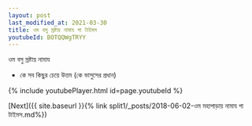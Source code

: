 ```yaml
---
layout: post
last_modified_at: 2021-03-30
title: ওম বসু স্রষ্টায় নামায গা টাইমস
youtubeId: BOTQQWgTRYY
---
```

 
 
 ওম বসু স্রষ্টায় নামায  
 
 -  কে সব কিছুর চেয়ে উত্তম (কে ভাসুসের প্রধান) 
 
  
 
  
 
 
 
 
 
 


{% include youtubePlayer.html id=page.youtubeId %}
 
[Next]({{ site.baseurl }}{% link  split1/_posts/2018-06-02-ওম মহাপাড়ায় নামায গা টাইমস.md%})
 
